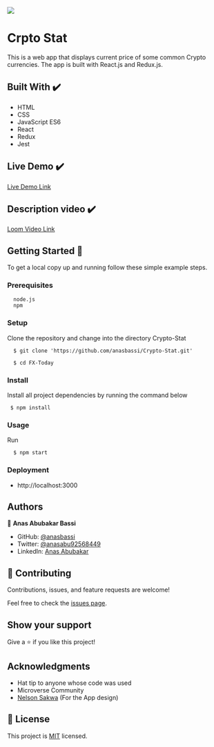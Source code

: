 ![](https://img.shields.io/badge/Microverse-blueviolet)

# Crpto Stat

This is a web app that displays current price of some common Crypto currencies. The app is built with React.js and Redux.js.

## Built With ✔️

- HTML
- CSS
- JavaScript ES6
- React
- Redux
- Jest

## Live Demo ✔️

[Live Demo Link]( https://crypto-stat1.herokuapp.com/#/)

## Description video ✔️

[Loom Video Link](https://www.loom.com/share/31f243b23459493d99d5859670d8e835)


## Getting Started 🙌

To get a local copy up and running follow these simple example steps.

### Prerequisites
```
  node.js
  npm

```
### Setup
Clone the repository and change into the  directory Crypto-Stat

``` 
  $ git clone 'https://github.com/anasbassi/Crypto-Stat.git'

  $ cd FX-Today

```

### Install
Install all project dependencies by running the command below
 
``` 
 $ npm install
```
### Usage

Run
```
  $ npm start
```

### Deployment
- http://localhost:3000


## Authors

👤 **Anas Abubakar Bassi**

- GitHub: [@anasbassi](https://github.com/anasbassi)
- Twitter: [@anasabu92568449](https://twitter.com/anasabu92568449)
- LinkedIn: [Anas Abubakar](https://linkedin.com/in/anas-abubakar-7b352722b)

## 🤝 Contributing

Contributions, issues, and feature requests are welcome!

Feel free to check the [issues page](https://github.com/anasbassi/Crypto-Stat/issues).

## Show your support

Give a ⭐️ if you like this project!

## Acknowledgments

- Hat tip to anyone whose code was used
- Microverse Community
- [Nelson Sakwa](https://www.behance.net/sakwadesignstudio) (For the App design)

## 📝 License

This project is [MIT](./MIT.md) licensed.
